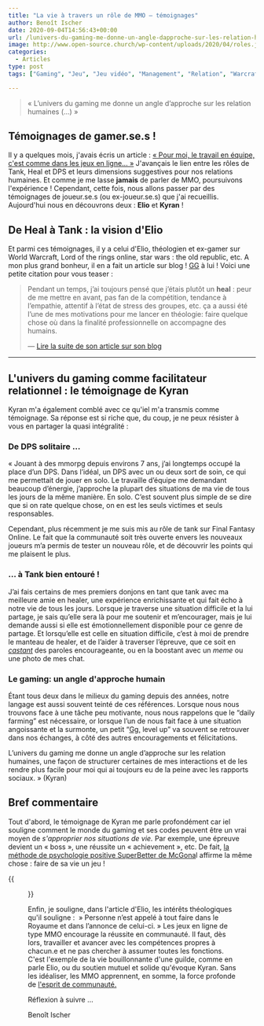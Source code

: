 ```yaml
---
title: "La vie à travers un rôle de MMO — témoignages"
author: Benoît Ischer
date: 2020-09-04T14:56:43+00:00
url: /lunivers-du-gaming-me-donne-un-angle-dapproche-sur-les-relation-humaines-la-vie-a-travers-un-role-de-mmo-temoignage/
image: http://www.open-source.church/wp-content/uploads/2020/04/roles.jpg
categories:
  - Articles
type: post
tags: ["Gaming", "Jeu", "Jeu vidéo", "Management", "Relation", "Warcraft"]

---
```


> « L’univers du gaming me donne un angle d’approche sur les relation humaines (…) » 

## Témoignages de gamer.se.s !

Il y a quelques mois, j'avais écris un article : [« Pour moi, le travail en équipe, c'est comme dans les jeux en ligne… »][1] J'avançais le lien entre les rôles de Tank, Heal et DPS et leurs dimensions suggestives pour nos relations humaines. Et comme je me lasse **jamais** de parler de MMO, poursuivons l'expérience ! Cependant, cette fois, nous allons passer par des témoignages de joueur.se.s (ou ex-joueur.se.s) que j'ai recueillis. Aujourd'hui nous en découvrons deux : **Elio** et **Kyran** !


## **De Heal à Tank : la vision d'Elio** 

Et parmi ces témoignages, il y a celui d'Elio, théologien et ex-gamer sur World Warcraft, Lord of the rings online, star wars : the old republic, etc. A mon plus grand bonheur, il en a fait un article sur blog ! [GG][2] à lui ! Voici une petite citation pour vous teaser : 

> Pendant un temps, j’ai toujours pensé que j’étais plutôt un <strong>heal</strong> : peur de me mettre en avant, pas fan de la compétition, tendance à l’empathie, attentif à l’état de stress des groupes, etc. ça a aussi été l’une de mes motivations pour me lancer en théologie: faire quelque chose où dans la finalité professionnelle on accompagne des humains.
>
> — <a href="https://eliojaillet.ch/de-heal-a-tank-des-roles-dans-la-vie/">Lire la suite de son article sur son blog </a>


<hr class="wp-block-separator is-style-wide" />

## **L'univers du gaming comme facilitateur relationnel : le témoignage de Kyran** 

Kyran m'a également comblé avec ce qu'iel m'a transmis comme témoignage. Sa réponse est si riche que, du coup, je ne peux résister à vous en partager la quasi intégralité : 

### De DPS solitaire …

« Jouant à des mmorpg depuis environs 7 ans, j’ai longtemps occupé la place d’un DPS. Dans l’idéal, un DPS avec un ou deux sort de soin, ce qui me permettait de jouer en solo. Le travaille d’équipe me demandant beaucoup d’énergie, j’approche la plupart des situations de ma vie de tous les jours de la même manière. En solo. C’est souvent plus simple de se dire que si on rate quelque chose, on en est les seuls victimes et seuls responsables. 

Cependant, plus récemment je me suis mis au rôle de tank sur Final Fantasy Online. Le fait que la communauté soit très ouverte envers les nouveaux joueurs m’a permis de tester un nouveau rôle, et de découvrir les points qui me plaisent le plus. 

### … à Tank bien entouré !

J’ai fais certains de mes premiers donjons en tant que tank avec ma meilleure amie en healer, une expérience enrichissante et qui fait écho à notre vie de tous les jours. Lorsque je traverse une situation difficile et la lui partage, je sais qu’elle sera là pour me soutenir et m’encourager, mais je lui demande aussi si elle est émotionnellement disponible pour ce genre de partage. Et lorsqu’elle est celle en situation difficile, c’est à moi de prendre le manteau de healer, et de l’aider à traverser l’épreuve, que ce soit en [_castant_][3] des paroles encourageante, ou en la boostant avec un _meme_ ou une photo de mes chat.

### Le gaming: un angle d'approche humain

Étant tous deux dans le milieux du gaming depuis des années, notre langage est aussi souvent teinté de ces références. Lorsque nous nous trouvons face à une tâche peu motivante, nous nous rappelons que le “daily farming” est nécessaire, or lorsque l’un de nous fait face à une situation angoissante et la surmonte, un petit “[Gg,][2] level up” va souvent se retrouver dans nos échanges, à côté des autres encouragements et félicitations. 

L’univers du gaming me donne un angle d’approche sur les relation humaines, une façon de structurer certaines de mes interactions et de les rendre plus facile pour moi qui ai toujours eu de la peine avec les rapports sociaux. » (Kyran)

## Bref commentaire

Tout d'abord, le témoignage de Kyran me parle profondément car iel souligne comment le monde du gaming et ses codes peuvent être un vrai moyen de _s'approprier nos situations de vie._ Par exemple, une épreuve devient un « boss », une réussite un « achievement », etc. De fait, [la méthode de psychologie positive SuperBetter de McGona][4]l affirme la même chose : faire de sa vie un jeu ! 

{{<figure src="/blog/2020/IMG_20200904_161054-719x1024.jpg" width="40%" class="text-center" caption="© Shékina Rochat, 2018 (basé sur l'approche SuperBetter, McGonigal, 2015)">}}

Enfin, je souligne, dans l'article d'Elio, les intérêts théologiques qu'il souligne :  » Personne n’est appelé à tout faire dans le Royaume et dans l’annonce de celui-ci. » Les jeux en ligne de type MMO encourage la réussite en communauté. Il faut, dès lors, travailler et avancer avec les compétences propres à chacun.e et ne pas chercher à assumer toutes les fonctions. C'est l'exemple de la vie bouillonnante d'une guilde, comme en parle Elio, ou du soutien mutuel et solide qu'évoque Kyran. Sans les idéaliser, les MMO apprennent, en somme, la force profonde de [l'esprit de communauté.](/lesprit-de-communaute/)

Réflexion à suivre … 

Benoît Ischer

 [1]: https://www.open-source.church/pour-moi-le-travail-en-equipe-cest-comme-dans-jeu-en-ligne/
 [2]: https://que-signifie.org/chat-et-langage-sms/que-signifie-gg/
 [3]: https://www.jeuxonline.info/lexique/mot/Caster
 [4]: https://www.superbetter.com/